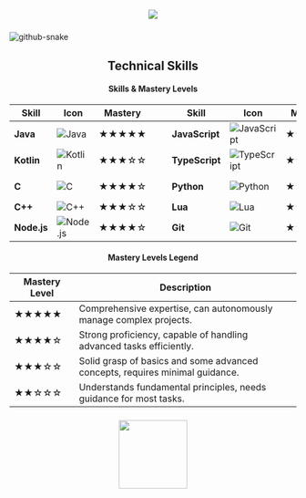 <h1 align="center">
    <img src="https://readme-typing-svg.herokuapp.com/?font=Righteous&size=35&center=true&vCenter=true&width=500&height=70&duration=4000&lines=Hi+There+!+👋;+I'm+zqodev+!;" />
</h1>

###

<picture>
  <source media="(prefers-color-scheme: dark)" srcset="https://github.com/vic1707/vic1707/blob/output/github-snake-dark.svg">
  <source media="(prefers-color-scheme: light)" srcset="https://github.com/vic1707/vic1707/blob/output/github-snake.svg">
  <img alt="github-snake" src="https://github.com/vic1707/vic1707/blob/output/github-snake.svg">
</picture>

###

<h2 align="center">Technical Skills</h2>

<div align="center">

#### **Skills & Mastery Levels**

| Skill       | Icon | Mastery |&nbsp;&nbsp;&nbsp;| Skill       | Icon | Mastery |&nbsp;&nbsp;&nbsp;| Skill       | Icon | Mastery |
|-------------|------|---------|-----------------|-------------|------|---------|-----------------|-------------|------|---------|
| **Java**        | ![Java](https://skillicons.dev/icons?i=java)               | ★★★★★  || **JavaScript**  | ![JavaScript](https://skillicons.dev/icons?i=javascript) | ★★★★☆  || **HTML**        | ![HTML](https://skillicons.dev/icons?i=html)             | ★★★★★  |
| **Kotlin**      | ![Kotlin](https://skillicons.dev/icons?i=kotlin)           | ★★★☆☆  || **TypeScript**  | ![TypeScript](https://skillicons.dev/icons?i=typescript) | ★★★★☆  || **CSS**         | ![CSS](https://skillicons.dev/icons?i=css)               | ★★★★★  |
| **C**           | ![C](https://skillicons.dev/icons?i=c)                     | ★★★★☆  || **Python**      | ![Python](https://skillicons.dev/icons?i=python)         | ★★★★☆  || **MongoDB**     | ![MongoDB](https://skillicons.dev/icons?i=mongodb)       | ★★★☆☆  |
| **C++**         | ![C++](https://skillicons.dev/icons?i=cpp)                 | ★★★☆☆  || **Lua**         | ![Lua](https://skillicons.dev/icons?i=lua)               | ★★★☆☆  || **MySQL**       | ![MySQL](https://skillicons.dev/icons?i=mysql)           | ★★★★☆  |
| **Node.js**     | ![Node.js](https://skillicons.dev/icons?i=nodejs)          | ★★★★☆  || **Git**         | ![Git](https://skillicons.dev/icons?i=git)               | ★★★★☆  || **Linux**       | ![Linux](https://skillicons.dev/icons?i=linux)           | ★★★☆☆  |

#### **Mastery Levels Legend**

| Mastery Level | Description |
|---------------|-------------|
| ★★★★★         | Comprehensive expertise, can autonomously manage complex projects. |
| ★★★★☆         | Strong proficiency, capable of handling advanced tasks efficiently. |
| ★★★☆☆         | Solid grasp of basics and some advanced concepts, requires minimal guidance. |
| ★★☆☆☆         | Understands fundamental principles, needs guidance for most tasks. |

</div>

###

<div align="center">
  <img height="120" src="https://user-images.githubusercontent.com/123120185/257965076-a45fbf30-104f-4dea-b41f-4babd28f92d2.svg"  />
</div>

###
